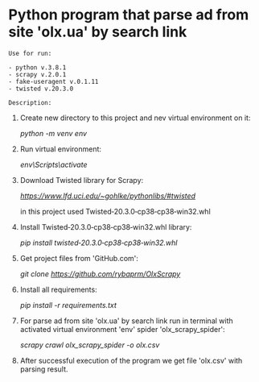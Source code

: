 # Python program that parse ad from site 'olx.ua' by search link
`Use for run:`

    - python v.3.8.1
    - scrapy v.2.0.1
    - fake-useragent v.0.1.11
    - twisted v.20.3.0
 
 `Description:`
 
 1. Create new directory to this project and nev virtual environment on it:
 
    _python -m venv env_
  
 2. Run virtual environment:
  
    _env\Scripts\activate_
  
 3. Download Twisted library for Scrapy:
 
    _https://www.lfd.uci.edu/~gohlke/pythonlibs/#twisted_
    
    in this project used Twisted‑20.3.0‑cp38‑cp38‑win32.whl

 4. Install Twisted‑20.3.0‑cp38‑cp38‑win32.whl library:
 
    _pip install twisted‑20.3.0‑cp38‑cp38‑win32.whl_
 
 5. Get project files from 'GitHub.com':
    
    _git clone https://github.com/rybaprm/OlxScrapy_ 
 
 6. Install all requirements:
 
    _pip install -r requirements.txt_

 6. For parse ad from site 'olx.ua' by search link run in terminal with
  activated virtual environment 'env' spider 'olx_scrapy_spider':
    
    _scrapy crawl olx_scrapy_spider -o olx.csv_

 7. After successful execution of the program we get file 'olx.csv' with
 parsing result.